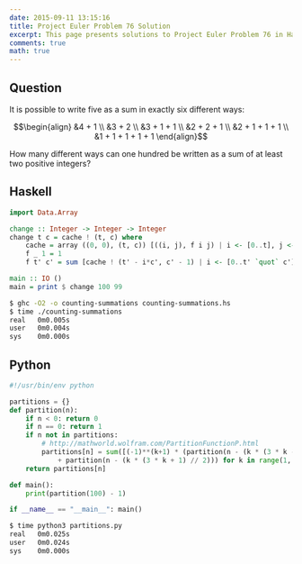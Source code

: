```yaml
---
date: 2015-09-11 13:15:16
title: Project Euler Problem 76 Solution
excerpt: This page presents solutions to Project Euler Problem 76 in Haskell and Python.
comments: true
math: true
---
```



## Question

It is possible to write five as a sum in exactly six different ways:

$$\begin{align}
&4 + 1 \\
&3 + 2 \\
&3 + 1 + 1 \\
&2 + 2 + 1 \\
&2 + 1 + 1 + 1 \\
&1 + 1 + 1 + 1 + 1
\end{align}$$

How many different ways can one hundred be written as a sum of at least two positive integers?






## Haskell

```haskell
import Data.Array

change :: Integer -> Integer -> Integer
change t c = cache ! (t, c) where
    cache = array ((0, 0), (t, c)) [((i, j), f i j) | i <- [0..t], j <- [0..c]]
    f _ 1 = 1
    f t' c' = sum [cache ! (t' - i*c', c' - 1) | i <- [0..t' `quot` c']]

main :: IO ()
main = print $ change 100 99
```


```bash
$ ghc -O2 -o counting-summations counting-summations.hs
$ time ./counting-summations
real   0m0.005s
user   0m0.004s
sys    0m0.000s
```



## Python

```python
#!/usr/bin/env python

partitions = {}
def partition(n):
    if n < 0: return 0
    if n == 0: return 1
    if n not in partitions:
        # http://mathworld.wolfram.com/PartitionFunctionP.html
        partitions[n] = sum([(-1)**(k+1) * (partition(n - (k * (3 * k - 1) // 2))
            + partition(n - (k * (3 * k + 1) // 2))) for k in range(1, n+1)])
    return partitions[n]

def main():
    print(partition(100) - 1)

if __name__ == "__main__": main()
```


```bash
$ time python3 partitions.py
real   0m0.025s
user   0m0.024s
sys    0m0.000s
```


